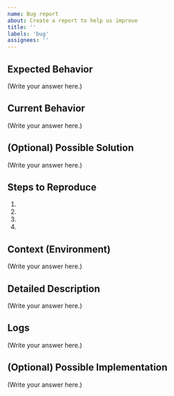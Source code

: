 ```yaml
---
name: Bug report
about: Create a report to help us improve
title: ''
labels: 'bug'
assignees: ''
---
```


<!--- Provide a general summary of the issue in the Title above -->

## Expected Behavior

<!--- Tell us what should happen -->

(Write your answer here.)

## Current Behavior

<!--- Tell us what happens instead of the expected behavior -->

(Write your answer here.)

## (Optional) Possible Solution

<!--- Not obligatory, but suggest a fix/reason for the bug, -->

(Write your answer here.)

## Steps to Reproduce

<!--- Provide a link to a live example, or an unambiguous set of steps to -->
<!--- reproduce this bug. Include code to reproduce, if relevant -->

1.
2.
3.
4.

## Context (Environment)

<!--- How has this issue affected you? What are you trying to accomplish? -->
<!--- Providing context helps us come up with a solution that is most useful in the real world -->
<!--- Provide a general summary of the issue in the Title above -->

(Write your answer here.)

## Detailed Description

<!--- Provide a detailed description of the change or addition you are proposing -->
<!-- For example:
- Device: [e.g. iPhone6]
- OS: [e.g. iOS8.1]
- Browser [e.g. stock browser, safari]
- Version [e.g. 22] -->

(Write your answer here.)

## Logs

<!--- Obligatory if the bug occurred while running HOPR Chat, please attach to this issue the file named "log" or "log.txt" produced in your "hopr-chat" folder. -->

(Write your answer here.)

## (Optional) Possible Implementation

<!--- Not obligatory, but suggest an idea for implementing addition or change -->

(Write your answer here.)
